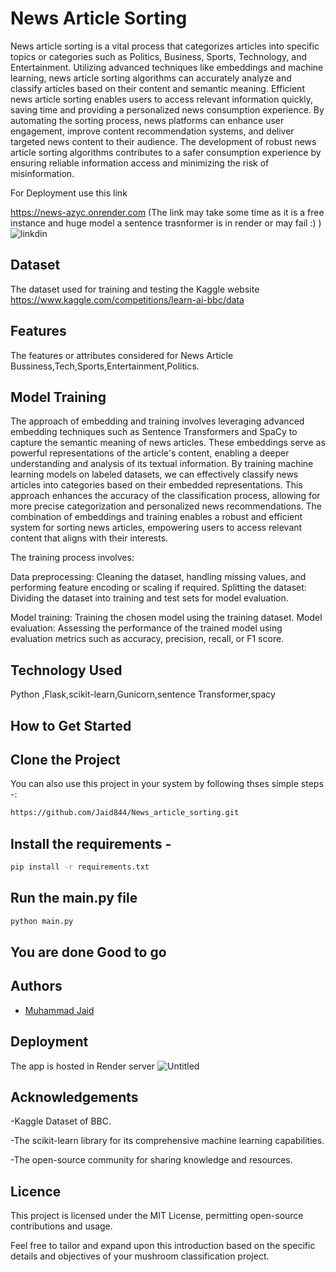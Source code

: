 
# News Article Sorting
 News article sorting is a vital process that categorizes articles into specific topics or categories such as Politics, Business, Sports, Technology, and Entertainment.
 Utilizing advanced techniques like embeddings and machine learning, news article sorting algorithms can accurately analyze and classify articles based on their content and semantic meaning.
 Efficient news article sorting enables users to access relevant information quickly, saving time and providing a personalized news consumption experience.
 By automating the sorting process, news platforms can enhance user engagement, improve content recommendation systems, and deliver targeted news content to their audience.
The development of robust news article sorting algorithms contributes to a safer consumption experience by ensuring reliable information access and minimizing the risk of misinformation.

For Deployment use this link

 https://news-azyc.onrender.com
(The link may take some time as it is a free instance and huge model a sentence trasnformer is in render or may fail :) )
![linkdin](https://github.com/Jaid844/News_article_sorting/assets/112820053/8aaf17a2-8715-4dd3-b5cb-3705b4e27c75)


## Dataset
The dataset used for training and testing the Kaggle website 
https://www.kaggle.com/competitions/learn-ai-bbc/data
## Features
The features or attributes considered for News Article 
Bussiness,Tech,Sports,Entertainment,Politics.
## Model Training
The approach of embedding and training involves leveraging advanced embedding techniques such as Sentence Transformers and SpaCy to capture the semantic meaning of news articles.
These embeddings serve as powerful representations of the article's content, enabling a deeper understanding and analysis of its textual information.
By training machine learning models on labeled datasets, we can effectively classify news articles into categories based on their embedded representations.
This approach enhances the accuracy of the classification process, allowing for more precise categorization and personalized news recommendations.
The combination of embeddings and training enables a robust and efficient system for sorting news articles, empowering users to access relevant content that aligns with their interests.

The training process involves:

Data preprocessing: Cleaning the dataset, handling missing values, and performing feature encoding or scaling if required.
Splitting the dataset: Dividing the dataset into training and test sets for model evaluation.

Model training: Training the chosen model using the training dataset.
Model evaluation: Assessing the performance of the trained model using evaluation metrics such as accuracy, precision, recall, or F1 score.

## Technology Used
Python ,Flask,scikit-learn,Gunicorn,sentence Transformer,spacy
## How to Get Started

## Clone the Project

You can also use this project in your system by following thses simple steps -:

```bash
https://github.com/Jaid844/News_article_sorting.git
```

## Install the requirements -
```bash
pip install -r requirements.txt
```

## Run the main.py file
```bash
python main.py
```

## You are done Good to go
## Authors

- [Muhammad Jaid]()


## Deployment
The app is hosted in Render server
![Untitled](https://github.com/Jaid844/News_article_sorting/assets/112820053/195ce3e9-0ba6-40b3-978f-958af28b6243)
## Acknowledgements

 -Kaggle Dataset of BBC.

-The scikit-learn library for its comprehensive machine learning capabilities.

-The open-source community for sharing knowledge and resources.

## Licence
This project is licensed under the MIT License, permitting open-source contributions and usage.

Feel free to tailor and expand upon this introduction based on the specific details and objectives of your mushroom classification project.